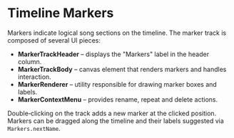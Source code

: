 # Timeline Markers

Markers indicate logical song sections on the timeline. The marker track
is composed of several UI pieces:

- **MarkerTrackHeader** – displays the "Markers" label in the header
  column.
- **MarkerTrackBody** – canvas element that renders markers and handles
  interaction.
- **MarkerRenderer** – utility responsible for drawing marker boxes and
  labels.
- **MarkerContextMenu** – provides rename, repeat and delete actions.

Double‑clicking on the track adds a new marker at the clicked position.
Markers can be dragged along the timeline and their labels suggested via
`Markers.nextName`.

